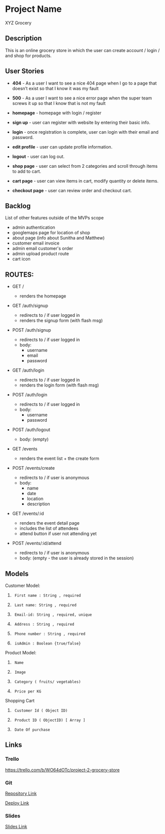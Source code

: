 # Project Name
XYZ Grocery
## Description
This is an online grocery store in which the user can create account / login / and shop for products.  
 
## User Stories

- **404** - As a user I want to see a nice 404 page when I go to a page that doesn’t exist so that I know it was my fault 

- **500** - As a user I want to see a nice error page when the super team screws it up so that I know that is not my fault

- **homepage** - homepage with login / register

- **sign up** - user can register with website by entering their basic info. 

- **login** - once registration is complete, user can login with their email and password.

- **edit profile** - user can update profile information.

- **logout** - user can log out.

- **shop page** - user can select from 2 categories and scroll through items to add to cart.

- **cart page** - user can view items in cart, modify quantity or delete items.

- **checkout page** - user can review order and checkout cart.



## Backlog

List of other features outside of the MVPs scope

- admin authentication
- googlemaps page for location of shop
- about page (info about Sunitha and Matthew)
- customer email invoice
- admin email customer's order
- admin upload product route
- cart icon


## ROUTES:

- GET / 
  - renders the homepage
- GET /auth/signup
  - redirects to / if user logged in
  - renders the signup form (with flash msg)
- POST /auth/signup
  - redirects to / if user logged in
  - body:
    - username
    - email
    - password
- GET /auth/login
  - redirects to / if user logged in
  - renders the login form (with flash msg)
- POST /auth/login
  - redirects to / if user logged in
  - body:
    - username
    - password
- POST /auth/logout
  - body: (empty)

- GET /events
  - renders the event list + the create form
- POST /events/create 
  - redirects to / if user is anonymous
  - body: 
    - name
    - date
    - location
    - description
- GET /events/:id
  - renders the event detail page
  - includes the list of attendees
  - attend button if user not attending yet
- POST /events/:id/attend 
  - redirects to / if user is anonymous
  - body: (empty - the user is already stored in the session)


## Models

Customer Model:
1.      First name : String , required
2.      Last name: String , required
3.      Email-id: String , required, unique
4.      Address : String , required
5.      Phone number : String , required
6.      isAdmin : Boolean {true/false}
 
Product Model:
1.      Name
2.      Image
3.      Category ( fruits/ vegetables)
4.      Price per KG
 
Shopping Cart
1.      Customer Id ( Object ID)
2.      Product ID ( ObjectID) [ Array ]
3.      Date Of purchase 



## Links

### Trello

https://trello.com/b/WO64dOTc/project-2-grocery-store

### Git


[Repository Link](http://github.com)

[Deploy Link](http://heroku.com)

### Slides


[Slides Link](http://slides.com)

